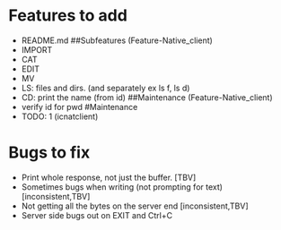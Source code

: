 # Features to add
* README.md
##Subfeatures (Feature-Native\_client)
* IMPORT
* CAT
* EDIT
* MV 
* LS: files and dirs. (and separately ex ls f, ls d)
* CD: print the name (from id)
##Maintenance (Feature-Native\_client)
* verify id for pwd
#Maintenance
* TODO: 1 (icnatclient)
# Bugs to fix
* Print whole response, not just the buffer. [TBV]
* Sometimes bugs when writing (not prompting for text) [inconsistent,TBV]
* Not getting all the bytes on the server end [inconsistent,TBV]
* Server side bugs out on EXIT and Ctrl+C

